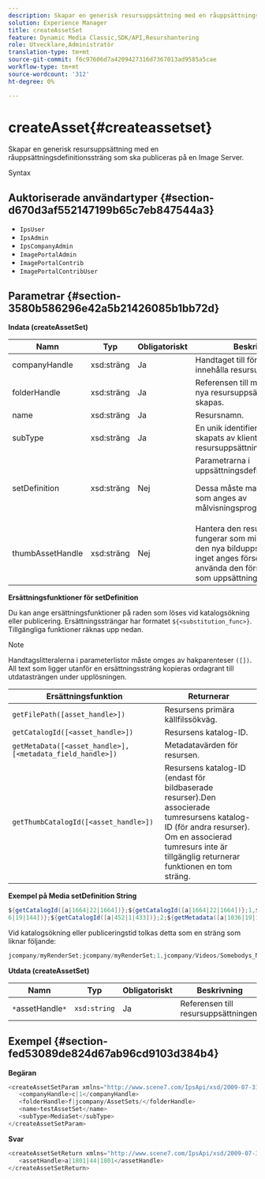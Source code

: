 ```yaml
---
description: Skapar en generisk resursuppsättning med en råuppsättningsdefinitionssträng som ska publiceras på en Image Server.
solution: Experience Manager
title: createAssetSet
feature: Dynamic Media Classic,SDK/API,Resurshantering
role: Utvecklare,Administratör
translation-type: tm+mt
source-git-commit: f6c97606d7a4209427316d7367013ad9585a5cae
workflow-type: tm+mt
source-wordcount: '312'
ht-degree: 0%

---
```



# createAsset{#createassetset}

Skapar en generisk resursuppsättning med en råuppsättningsdefinitionssträng som ska publiceras på en Image Server.

Syntax

## Auktoriserade användartyper {#section-d670d3af552147199b65c7eb847544a3}

* `IpsUser`
* `IpsAdmin`
* `IpsCompanyAdmin`
* `ImagePortalAdmin`
* `ImagePortalContrib`
* `ImagePortalContribUser`

## Parametrar {#section-3580b586296e42a5b21426085b1bb72d}

**Indata (createAssetSet)**

<table id="table_2C70C33A127242FC828FCD8EC852E1EC"> 
 <thead> 
  <tr> 
   <th colname="col1" class="entry"> Namn </th> 
   <th colname="col2" class="entry"> Typ </th> 
   <th colname="col3" class="entry"> Obligatoriskt </th> 
   <th colname="col4" class="entry"> Beskrivning </th> 
  </tr> 
 </thead>
 <tbody> 
  <tr> 
   <td colname="col1"> <span class="codeph"> <span class="varname"> companyHandle  </span> </span> </td> 
   <td colname="col2"> <span class="codeph"> xsd:sträng  </span> </td> 
   <td colname="col3"> Ja </td> 
   <td colname="col4"> Handtaget till företaget som ska innehålla resursuppsättningen. </td> 
  </tr> 
  <tr> 
   <td colname="col1"> <span class="codeph"> <span class="varname"> folderHandle  </span> </span> </td> 
   <td colname="col2"> <span class="codeph"> xsd:sträng  </span> </td> 
   <td colname="col3"> Ja </td> 
   <td colname="col4"> Referensen till mappen där den nya resursuppsättningen ska skapas. </td> 
  </tr> 
  <tr> 
   <td colname="col1"> <span class="codeph"> <span class="varname"> name  </span> </span> </td> 
   <td colname="col2"> <span class="codeph"> xsd:sträng  </span> </td> 
   <td colname="col3"> Ja </td> 
   <td colname="col4"> Resursnamn. </td> 
  </tr> 
  <tr> 
   <td colname="col1"> <span class="codeph"> <span class="varname"> subType  </span> </span> </td> 
   <td colname="col2"> <span class="codeph"> xsd:sträng  </span> </td> 
   <td colname="col3"> Ja </td> 
   <td colname="col4"> En unik identifierare som skapats av klienten för resursuppsättningstypen. </td> 
  </tr> 
  <tr> 
   <td colname="col1"> <span class="codeph"> <span class="varname"> setDefinition  </span> </span> </td> 
   <td colname="col2"> <span class="codeph"> xsd:sträng  </span> </td> 
   <td colname="col3"> Nej </td> 
   <td colname="col4"> Parametrarna i uppsättningsdefinitionssträngen. <p>Dessa måste matcha det format som anges av målvisningsprogrammet. </p> </td> 
  </tr> 
  <tr> 
   <td colname="col1"> <span class="codeph"> <span class="varname"> thumbAssetHandle  </span> </span> </td> 
   <td colname="col2"> <span class="codeph"> xsd:sträng  </span> </td> 
   <td colname="col3"> Nej </td> 
   <td colname="col4"> Hantera den resurs som fungerar som miniatyrbild för den nya bilduppsättningen. Om inget anges försöker IPS använda den första bildresursen som uppsättningen refererar till. </td> 
  </tr> 
 </tbody> 
</table>

**Ersättningsfunktioner för setDefinition**

Du kan ange ersättningsfunktioner på raden som löses vid katalogsökning eller publicering. Ersättningssträngar har formatet `${<substitution_func>}`. Tillgängliga funktioner räknas upp nedan.

>[!NOTE]
>
>Handtagslitteralerna i parameterlistor måste omges av hakparenteser `([])`. All text som ligger utanför en ersättningssträng kopieras ordagrant till utdatasträngen under upplösningen.

| **Ersättningsfunktion** | **Returnerar** |
|---|---|
| `getFilePath([asset_handle>])` | Resursens primära källfilssökväg. |
| `getCatalogId([<asset_handle>])` | Resursens katalog-ID. |
| `getMetaData([<asset_handle>], [<metadata_field_handle>])` | Metadatavärden för resursen. |
| `getThumbCatalogId([<asset_handle>])` | Resursens katalog-ID (endast för bildbaserade resurser).Den associerade tumresursens katalog-ID (för andra resurser). Om en associerad tumresurs inte är tillgänglig returnerar funktionen en tom sträng. |

**Exempel på Media setDefinition String**

```java
${getCatalogId([a|1664|22|1664])};${getCatalogId([a|1664|22|1664])};1,${getFilePath([a|103 
6|19|144])};${getCatalogId([a|452|1|433])};2;${getMetadata([a|1036|19|144], [m|1|ASSET|SharedDateField])} 
```

Vid katalogsökning eller publiceringstid tolkas detta som en sträng som liknar följande:

```java
jcompany/myRenderSet;jcompany/myRenderSet;1,jcompany/Videos/Somebodys_N08275_flv.flv;jcomp any/myimg-1;2;20090703 10:05:53
```

**Utdata (createAssetSet)**

| Namn | Typ | Obligatoriskt | Beskrivning |
|---|---|---|---|
| `*`assetHandle`*` | `xsd:string` | Ja | Referensen till resursuppsättningen. |

## Exempel {#section-fed53089de824d67ab96cd9103d384b4}

**Begäran**

```java
<createAssetSetParam xmlns="http://www.scene7.com/IpsApi/xsd/2009-07-31"> 
   <companyHandle>c|1</companyHandle> 
   <folderHandle>f|jcompany/AssetSets/</folderHandle> 
   <name>testAssetSet</name> 
   <subType>MediaSet</subType> 
</createAssetSetParam>
```

**Svar**

```java
<createAssetSetReturn xmlns="http://www.scene7.com/IpsApi/xsd/2009-07-31"> 
   <assetHandle>a|1801|44|1801</assetHandle> 
</createAssetSetReturn>
```

